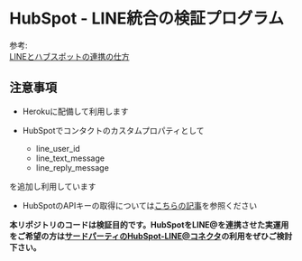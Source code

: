 # HubSpot - LINE統合の検証プログラム

参考:  
[LINEとハブスポットの連携の仕方](https://blog.hubspot.jp/how-to-integrate-line-with-hubspot)

## 注意事項

- Herokuに配備して利用します
- HubSpotでコンタクトのカスタムプロパティとして

  - line_user_id
  - line_text_message
  - line_reply_message

を追加し利用しています

- HubSpotのAPIキーの取得については[こちらの記事](https://knowledge.hubspot.com/jp/articles/kcs_article/integrations/how-do-i-get-my-hubspot-api-key)を参照ください

**本リポジトリのコードは検証目的です。HubSpotをLINE@を連携させた実運用をご希望の方は<a href="https://littlehelp.co.jp/line/">サードパーティのHubSpot-LINE@コネクタ</a>の利用をぜひご検討下さい。**
